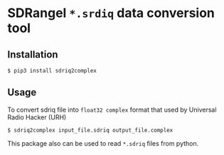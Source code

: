 # SDRangel `*.srdiq` data conversion tool

## Installation 
```
$ pip3 install sdriq2complex
```

## Usage

To convert sdriq file into `float32 complex` format that used by Universal Radio Hacker (URH)

```
$ sdriq2complex input_file.sdriq output_file.complex 
```

This package also can be used to read `*.sdriq` files from python.
